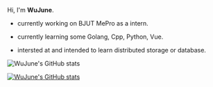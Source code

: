 <!-- ### Hi there 👋 -->

<!--
**WuJune/WuJune** is a ✨ _special_ ✨ repository because its `README.md` (this file) appears on your GitHub profile.

Here are some ideas to get you started:

- 🔭 I’m currently working on ...
- 🌱 I’m currently learning ...
- 👯 I’m looking to collaborate on ...
- 🤔 I’m looking for help with ...
- 💬 Ask me about ...
- 📫 How to reach me: ...
- 😄 Pronouns: ...
- ⚡ Fun fact: ...
-->

Hi, I'm **WuJune**.

* currently working on BJUT MePro as a intern.

* currently learning some Golang, Cpp, Python, Vue.

<!-- * looking to collaborate on distributed storage or database. -->
* intersted at and intended to learn distributed storage or database.

<!-- ![WuJune's Most used languages](https://github-readme-stats.vercel.app/api/top-langs/?username=WuJune&layout=compact&langs_count=10) -->
![WuJune's GitHub stats](https://github-readme-stats.vercel.app/api?username=WuJune&hide=issues&show_icons=true)

[![WuJune's GitHub stats](https://github-readme-stats.vercel.app/api?username=WuJune)](https://github.com/anuraghazra/github-readme-stats)


